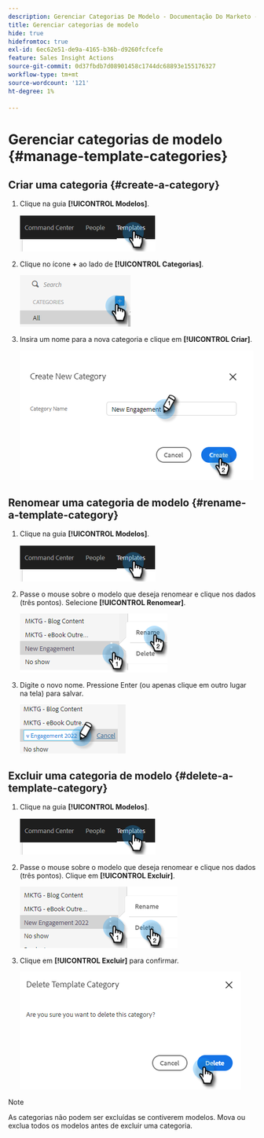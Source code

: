 ```yaml
---
description: Gerenciar Categorias De Modelo - Documentação Do Marketo - Documentação Do Produto
title: Gerenciar categorias de modelo
hide: true
hidefromtoc: true
exl-id: 6ec62e51-de9a-4165-b36b-d9260fcfcefe
feature: Sales Insight Actions
source-git-commit: 0d37fbdb7d08901458c1744dc68893e155176327
workflow-type: tm+mt
source-wordcount: '121'
ht-degree: 1%

---
```


# Gerenciar categorias de modelo {#manage-template-categories}

## Criar uma categoria {#create-a-category}

1. Clique na guia **[!UICONTROL Modelos]**.

   ![](assets/manage-template-categories-1.png)

1. Clique no ícone **+** ao lado de **[!UICONTROL Categorias]**.

   ![](assets/manage-template-categories-2.png)

1. Insira um nome para a nova categoria e clique em **[!UICONTROL Criar]**.

   ![](assets/manage-template-categories-3.png)

## Renomear uma categoria de modelo {#rename-a-template-category}

1. Clique na guia **[!UICONTROL Modelos]**.

   ![](assets/manage-template-categories-4.png)

1. Passe o mouse sobre o modelo que deseja renomear e clique nos dados (três pontos). Selecione **[!UICONTROL Renomear]**.

   ![](assets/manage-template-categories-5.png)

1. Digite o novo nome. Pressione Enter (ou apenas clique em outro lugar na tela) para salvar.

   ![](assets/manage-template-categories-6.png)

## Excluir uma categoria de modelo {#delete-a-template-category}

1. Clique na guia **[!UICONTROL Modelos]**.

   ![](assets/manage-template-categories-7.png)

1. Passe o mouse sobre o modelo que deseja renomear e clique nos dados (três pontos). Clique em **[!UICONTROL Excluir]**.

   ![](assets/manage-template-categories-8.png)

1. Clique em **[!UICONTROL Excluir]** para confirmar.

   ![](assets/manage-template-categories-9.png)

>[!NOTE]
>
>As categorias não podem ser excluídas se contiverem modelos. Mova ou exclua todos os modelos antes de excluir uma categoria.
